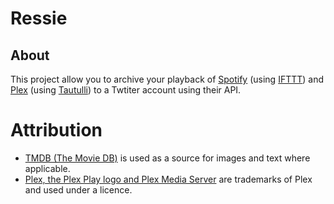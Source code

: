 # Ressie

## About

This project allow you to archive your playback of [Spotify](https://spotify.com) (using [IFTTT](https://ifttt.com)) and [Plex](https://plex.tv) (using [Tautulli](https://tautulli.com/)) to a Twtiter account using their API.

# Attribution

- [TMDB (The Movie DB)](https://www.themoviedb.org/) is used as a source for images and text where applicable.
- [Plex, the Plex Play logo and Plex Media Server](https://www.plex.tv/) are trademarks of Plex and used under a licence.
